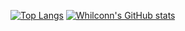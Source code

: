 [![Top Langs](https://github-readme-stats.vercel.app/api/top-langs/?username=whilconn)](https://github.com/anuraghazra/github-readme-stats)
[![Whilconn's GitHub stats](https://github-readme-stats.vercel.app/api?username=whilconn&show_icons=true)](https://github.com/anuraghazra/github-readme-stats)
